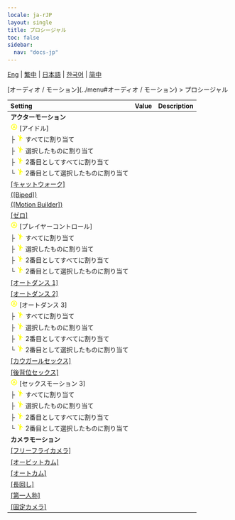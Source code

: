 ```yaml
---
locale: ja-rJP
layout: single
title: プロシージャル
toc: false
sidebar:
  nav: "docs-jp"
---
```

[Eng](/dancexr/menu/2025.4/motion/procedural) | [繁中](/tw/dancexr/menu/2025.4/motion/procedural) | [日本語](/jp/dancexr/menu/2025.4/motion/procedural) | [한국어](/kr/dancexr/menu/2025.4/motion/procedural) | [简中](/zh/dancexr/menu/2025.4/motion/procedural)

[オーディオ / モーション](../menu#オーディオ / モーション) > プロシージャル



| Setting | Value | Description |
| :--- | --- | :--- |
|<nobr> <b>アクターモーション</b></nobr>|| 
|<nobr>![auto_round icon](/images/icon/ic_auto_round.png) [アイドル]</nobr>|| 
|<nobr>├&nbsp;![motion icon](/images/icon/ic_motion.png) すべてに割り当て</nobr>|| 
|<nobr>├&nbsp;![motion icon](/images/icon/ic_motion.png) 選択したものに割り当て</nobr>|| 
|<nobr>├&nbsp;![motion icon](/images/icon/ic_motion.png) 2番目としてすべてに割り当て</nobr>|| 
|<nobr>└&nbsp;![motion icon](/images/icon/ic_motion.png) 2番目として選択したものに割り当て</nobr>|| 
| [[キャットウォーク]](catwalk) |
| [([Biped])](biped) |
| [([Motion Builder])](motion_builder) |
| [[ゼロ]](zero) |
|<nobr>![auto_round icon](/images/icon/ic_auto_round.png) [プレイヤーコントロール]</nobr>|| 
|<nobr>├&nbsp;![motion icon](/images/icon/ic_motion.png) すべてに割り当て</nobr>|| 
|<nobr>├&nbsp;![motion icon](/images/icon/ic_motion.png) 選択したものに割り当て</nobr>|| 
|<nobr>├&nbsp;![motion icon](/images/icon/ic_motion.png) 2番目としてすべてに割り当て</nobr>|| 
|<nobr>└&nbsp;![motion icon](/images/icon/ic_motion.png) 2番目として選択したものに割り当て</nobr>|| 
| [[オートダンス 1]](auto_dance_1) |
| [[オートダンス 2]](auto_dance_2) |
|<nobr>![auto_round icon](/images/icon/ic_auto_round.png) [オートダンス 3]</nobr>|| 
|<nobr>├&nbsp;![motion icon](/images/icon/ic_motion.png) すべてに割り当て</nobr>|| 
|<nobr>├&nbsp;![motion icon](/images/icon/ic_motion.png) 選択したものに割り当て</nobr>|| 
|<nobr>├&nbsp;![motion icon](/images/icon/ic_motion.png) 2番目としてすべてに割り当て</nobr>|| 
|<nobr>└&nbsp;![motion icon](/images/icon/ic_motion.png) 2番目として選択したものに割り当て</nobr>|| 
| [[カウガールセックス]](cowgirl_sex) |
| [[後背位セックス]](sex_from_behind) |
|<nobr>![auto_round icon](/images/icon/ic_auto_round.png) [セックスモーション 3]</nobr>|| 
|<nobr>├&nbsp;![motion icon](/images/icon/ic_motion.png) すべてに割り当て</nobr>|| 
|<nobr>├&nbsp;![motion icon](/images/icon/ic_motion.png) 選択したものに割り当て</nobr>|| 
|<nobr>├&nbsp;![motion icon](/images/icon/ic_motion.png) 2番目としてすべてに割り当て</nobr>|| 
|<nobr>└&nbsp;![motion icon](/images/icon/ic_motion.png) 2番目として選択したものに割り当て</nobr>|| 
|<nobr> <b>カメラモーション</b></nobr>|| 
| [[フリーフライカメラ]](freefly_cam) |
| [[オービットカム]](orbit_cam) |
| [[オートカム]](auto_cam) |
| [[長回し]](long_take) |
| [[第一人称]](first_person) |
| [[固定カメラ]](fixed_camera) |
